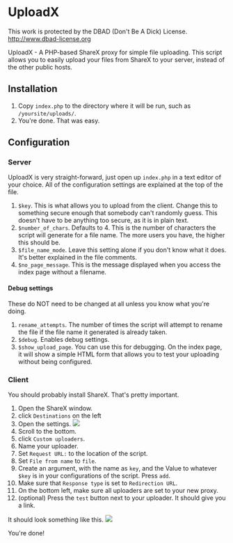 # UploadX

This work is protected by the DBAD (Don't Be A Dick) License. http://www.dbad-license.org

UploadX - A PHP-based ShareX proxy for simple file uploading. This script allows you to easily upload your files from ShareX to your server, instead of the other public hosts.


## Installation

  1. Copy `index.php` to the directory where it will be run, such as `/yoursite/uploads/`.
  2. You're done. That was easy.
  
  
## Configuration

### Server
UploadX is very straight-forward, just open up `index.php` in a text editor of your choice. All of the configuration settings are explained at the top of the file.

  1. `$key`. This is what allows you to upload from the client. Change this to something secure enough that somebody can't randomly guess. This doesn't have to be anything too secure, as it is in plain text.
  2. `$number_of_chars`. Defaults to 4. This is the number of characters the script will generate for a file name. The more users you have, the higher this should be.
  3. `$file_name_mode`. Leave this setting alone if you don't know what it does. It's better explained in the file comments.
  4. `$no_page_message`. This is the message displayed when you access the index page without a filename.
  
#### Debug settings
These do NOT need to be changed at all unless you know what you're doing.

  1. `rename_attempts`. The number of times the script will attempt to rename the file if the file name it generated is already taken.
  2. `$debug`. Enables debug settings.
  3. `$show_upload_page`. You can use this for debugging. On the index page, it will show a simple HTML form that allows you to test your uploading without being configured.
  

### Client
You should probably install ShareX. That's pretty important.

  1. Open the ShareX window.
  2. click `Destinations` on the left
  3. Open the settings. ![](https://i.imgur.com/8Og0DLk.png)
  4. Scroll to the bottom.
  5. click `Custom uploaders`.
  6. Name your uploader.
  7. Set `Request URL:` to the location of the script.
  8. Set `File from name` to `file`.
  9. Create an argument, with the name as `key`, and the Value to whatever `$key` is in your configurations of the script. Press `add`.
  11. Make sure that `Response type` is set to `Redirection URL`.
  12. On the bottom left, make sure all uploaders are set to your new proxy.
  13. (optional) Press the `test` button next to your uploader. It should give you a link.
  
It should look something like this.
![](https://i.imgur.com/LOIdRyt.png)
  
You're done!
